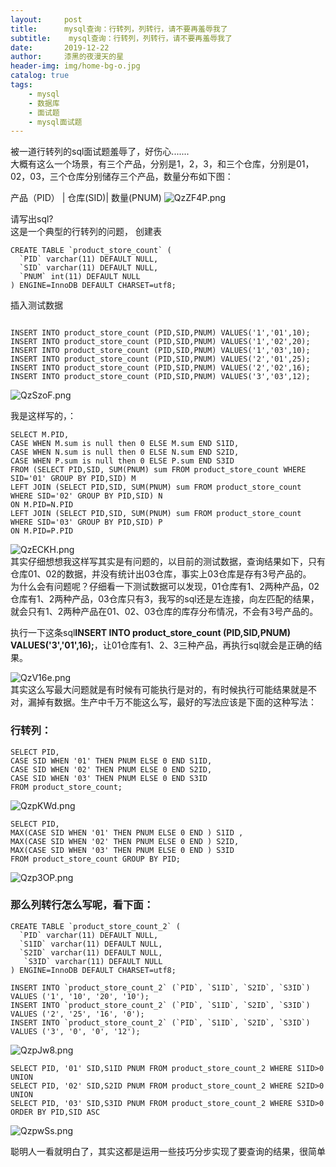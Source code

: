 ```yaml
---
layout:     post
title:      mysql查询：行转列，列转行，请不要再羞辱我了
subtitle:    mysql查询：行转列，列转行，请不要再羞辱我了
date:       2019-12-22
author:     漆黑的夜漫天的星
header-img: img/home-bg-o.jpg
catalog: true
tags:
    - mysql
    - 数据库
    - 面试题
    - mysql面试题
---
```



被一道行转列的sql面试题羞辱了，好伤心.......  
大概有这么一个场景，有三个产品，分别是1，2，3，和三个仓库，分别是01，02，03，三个仓库分别储存三个产品，数量分布如下图：  

产品（PID） | 仓库(SID)| 数量(PNUM)
![QzZF4P.png](https://s2.ax1x.com/2019/12/22/QzZF4P.png)    

请写出sql?  
这是一个典型的行转列的问题，
创建表  
```
CREATE TABLE `product_store_count` (
  `PID` varchar(11) DEFAULT NULL,
  `SID` varchar(11) DEFAULT NULL,
  `PNUM` int(11) DEFAULT NULL
) ENGINE=InnoDB DEFAULT CHARSET=utf8;

```

插入测试数据  
```

INSERT INTO product_store_count (PID,SID,PNUM) VALUES('1','01',10);
INSERT INTO product_store_count (PID,SID,PNUM) VALUES('1','02',20);
INSERT INTO product_store_count (PID,SID,PNUM) VALUES('1','03',10);
INSERT INTO product_store_count (PID,SID,PNUM) VALUES('2','01',25);
INSERT INTO product_store_count (PID,SID,PNUM) VALUES('2','02',16);
INSERT INTO product_store_count (PID,SID,PNUM) VALUES('3','03',12);

```

![QzSzoF.png](https://s2.ax1x.com/2019/12/22/QzSzoF.png)

我是这样写的，：

```
SELECT M.PID,
CASE WHEN M.sum is null then 0 ELSE M.sum END S1ID,
CASE WHEN N.sum is null then 0 ELSE N.sum END S2ID,
CASE WHEN P.sum is null then 0 ELSE P.sum END S3ID
FROM (SELECT PID,SID, SUM(PNUM) sum FROM product_store_count WHERE SID='01' GROUP BY PID,SID) M
LEFT JOIN (SELECT PID,SID, SUM(PNUM) sum FROM product_store_count WHERE SID='02' GROUP BY PID,SID) N
ON M.PID=N.PID
LEFT JOIN (SELECT PID,SID, SUM(PNUM) sum FROM product_store_count WHERE SID='03' GROUP BY PID,SID) P
ON M.PID=P.PID
```

![QzECKH.png](https://s2.ax1x.com/2019/12/22/QzECKH.png)    
其实仔细想想我这样写其实是有问题的，以目前的测试数据，查询结果如下，只有仓库01、02的数据，并没有统计出03仓库，事实上03仓库是存有3号产品的。  
为什么会有问题呢？仔细看一下测试数据可以发现，01仓库有1、2两种产品，02仓库有1、2两种产品，03仓库只有3，我写的sql还是左连接，向左匹配的结果，就会只有1、2两种产品在01、02、03仓库的库存分布情况，不会有3号产品的。



执行一下这条sql**INSERT INTO product_store_count (PID,SID,PNUM) VALUES('3','01',16);**，让01仓库有1、2、3三种产品，再执行sql就会是正确的结果。   

![QzV16e.png](https://s2.ax1x.com/2019/12/22/QzV16e.png)  
其实这么写最大问题就是有时候有可能执行是对的，有时候执行可能结果就是不对，漏掉有数据。生产中千万不能这么写，最好的写法应该是下面的这种写法：
### 行转列：
```
SELECT PID,
CASE SID WHEN '01' THEN PNUM ELSE 0 END S1ID,
CASE SID WHEN '02' THEN PNUM ELSE 0 END S2ID,
CASE SID WHEN '03' THEN PNUM ELSE 0 END S3ID
FROM product_store_count;
```
![QzpKWd.png](https://s2.ax1x.com/2019/12/22/QzpKWd.png)
```
SELECT PID,
MAX(CASE SID WHEN '01' THEN PNUM ELSE 0 END ) S1ID ,
MAX(CASE SID WHEN '02' THEN PNUM ELSE 0 END ) S2ID,
MAX(CASE SID WHEN '03' THEN PNUM ELSE 0 END ) S3ID
FROM product_store_count GROUP BY PID;
```

![Qzp3OP.png](https://s2.ax1x.com/2019/12/22/Qzp3OP.png)

### 那么列转行怎么写呢，看下面：
```
CREATE TABLE `product_store_count_2` (
  `PID` varchar(11) DEFAULT NULL,
  `S1ID` varchar(11) DEFAULT NULL,
  `S2ID` varchar(11) DEFAULT NULL,
   `S3ID` varchar(11) DEFAULT NULL
) ENGINE=InnoDB DEFAULT CHARSET=utf8;

```

```
INSERT INTO `product_store_count_2` (`PID`, `S1ID`, `S2ID`, `S3ID`) VALUES ('1', '10', '20', '10');
INSERT INTO `product_store_count_2` (`PID`, `S1ID`, `S2ID`, `S3ID`) VALUES ('2', '25', '16', '0');
INSERT INTO `product_store_count_2` (`PID`, `S1ID`, `S2ID`, `S3ID`) VALUES ('3', '0', '0', '12');

```
![QzpJw8.png](https://s2.ax1x.com/2019/12/22/QzpJw8.png)
```
SELECT PID, '01' SID,S1ID PNUM FROM product_store_count_2 WHERE S1ID>0
UNION 
SELECT PID, '02' SID,S2ID PNUM FROM product_store_count_2 WHERE S2ID>0
UNION
SELECT PID, '03' SID,S3ID PNUM FROM product_store_count_2 WHERE S3ID>0
ORDER BY PID,SID ASC 
```

![QzpwSs.png](https://s2.ax1x.com/2019/12/22/QzpwSs.png)


聪明人一看就明白了，其实这都是运用一些技巧分步实现了要查询的结果，很简单